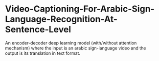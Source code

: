 # Video-Captioning-For-Arabic-Sign-Language-Recognition-At-Sentence-Level
An encoder-decoder deep learning model (with/without attention mechanism) where the input is an arabic sign-language video and the output is its translation in text format.
